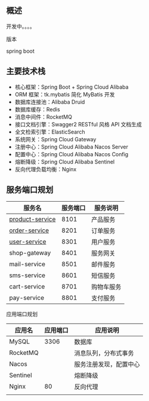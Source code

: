 ## 概述

开发中。。。。

版本

spring boot 

## 主要技术栈

-  核心框架：Spring Boot + Spring Cloud Alibaba
-  ORM 框架：tk.mybatis 简化 MyBatis 开发
-  数据库连接池：Alibaba Druid
-  数据库缓存：Redis
-  消息中间件：RocketMQ
-  接口文档引擎：Swagger2 RESTful 风格 API 文档生成
-  全文检索引擎：ElasticSearch
-  系统网关：Spring Cloud Gateway
-  注册中心：Spring Cloud Alibaba Nacos Server
-  配置中心：Spring Cloud Alibaba Nacos Config 
-  熔断降级：Spring Cloud Alibaba Sentinel 
-  反向代理负载均衡：Nginx 

## 服务端口规划

| 服务名                                                       | 服务端口 | 服务说明   |
| ------------------------------------------------------------ | -------- | ---------- |
| [product-service](https://github.com/QiuCarson/spring-cloud-alibaba-shop/tree/master/shop-product-center/product-service) | 8101     | 产品服务   |
| [order-service](https://github.com/QiuCarson/spring-cloud-alibaba-shop/tree/master/shop-order-center/order-service) | 8201     | 订单服务   |
| [user-service](https://github.com/QiuCarson/spring-cloud-alibaba-shop/tree/master/shop-user-center/user-service) | 8301     | 用户服务   |
| shop-gateway                                                 | 8401     | 服务网关   |
| mail-service                                                 | 8501     | 邮件服务   |
| sms-service                                                  | 8601     | 短信服务   |
| cart-service                                                 | 8701     | 购物车服务 |
| pay-service                                                  | 8801     | 支付服务   |

应用端口规划

| 应用名   | 应用端口 | 应用说明               |
| -------- | -------- | ---------------------- |
| MySQL    | 3306     | 数据库                 |
| RocketMQ |          | 消息队列，分布式事务   |
| Nacos    |          | 服务注册发现，配置中心 |
| Sentinel |          | 熔断降级               |
| Nginx    | 80       | 反向代理               |
|          |          |                        |

